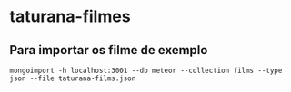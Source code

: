 # taturana-filmes


## Para importar os filme de exemplo
```mongoimport -h localhost:3001 --db meteor --collection films --type json --file taturana-films.json```
